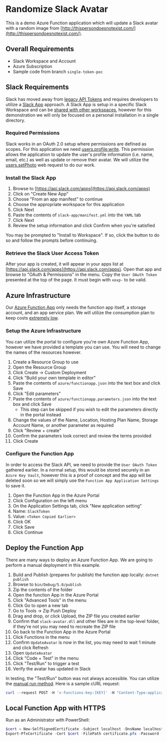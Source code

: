 # Randomize Slack Avatar

This is a demo Azure Function application which will update a Slack avatar with a random image from [http://thispersondoesnotexist.com/](http://thispersondoesnotexist.com/).

## Overall Requirements

* Slack Workspace and Account
* Azure Subscription
* Sample code from branch `single-token-poc`

## Slack Requirements

Slack has moved away from [legacy API Tokens](https://api.slack.com/legacy/custom-integrations/legacy-tokens) and requires developers to utilize a [Slack App](https://api.slack.com/start/planning) approach. A Slack App is setup in a specific Slack Workspace and can be [shared with other workspaces](https://api.slack.com/start/distributing/public), however for this demonstration we will only be focused on a personal installation in a single directory.

### Required Permissions

Slack works in an OAuth 2.0 setup where permissions are defined as scopes. For this application we need [users.profile:write](https://api.slack.com/scopes/users.profile:write). This permission allows the application to update the user's profile information (i.e. name, email, etc.) as well as update or remove their avatar. We will utilize the [users.setPhoto](https://api.slack.com/methods/users.setPhoto) web request to do our work.

### Install the Slack App

1. Browse to [https://api.slack.com/apps](https://api.slack.com/apps)
2. Click on "Create New App"
3. Choose "From an app manifest" to continue
4. Choose the appropriate workspace for this application
5. Click Next
6. Paste the contents of `slack-app/manifest.yml` into the `YAML` tab
7. Click Next
8. Review the setup information and click Confirm when you're satisfied

You may be prompted to "Install to Workspace". If so, click the button to do so and follow the prompts before continuing.

### Retrieve the Slack User Access Token

After your app is created, it will appear in your apps list at [https://api.slack.com/apps](https://api.slack.com/apps). Open that app and browse to "OAuth & Permissions" in the menu. Copy the `User OAuth Token` presented at the top of the page. It must begin with `xoxp-` to be valid.

## Azure Infrastructure

Our [Azure Function App](https://docs.microsoft.com/en-us/azure/azure-functions/) only needs the function app itself, a storage account, and an app service plan. We will utilize the consumption plan to keep costs [extremely low](https://azure.microsoft.com/en-us/pricing/details/functions/).

### Setup the Azure Infrastructure

You can utilize the portal to configure you're own Azure Function App, however we have provided a template you can use. You will need to change the names of the resources however.

1. Create a Resource Group to use
2. Open the Resource Group
3. Click Create -> Custom Deployment
4. Click "Build your own template in editor"
5. Paste the contents of `azure/functionapp.json` into the text box and click Save
6. Click "Edit parameters"
7. Paste the contents of `azure/functionapp.parameters.json` into the text box and click Save
   * This step can be skipped if you wish to edit the parameters directly in the portal instead
8. Change the values of the Name, Location, Hosting Plan Name, Storage Account Name, or another parameter as required
9. Click "Review + create"
10. Confirm the parameters look correct and review the terms provided
11. Click Create

### Configure the Function App

In order to access the Slack API, we need to provide the `User OAuth Token` gathered earlier. In a normal setup, this would be stored securely in an `Azure Key Vault`, however this is a proof of concept and the app will be deleted soon so we will simply use the `Function App Application Settings` to save it.

1. Open the Function App in the Azure Portal
2. Click Configuration on the left menu
3. On the Application Settings tab, click "New application setting"
4. Name: `SlackToken`
5. Value: `<Token Copied Earlier>`
6. Click OK
7. Click Save
8. Click Continue

## Deploy the Function App

There are many ways to deploy an Azure Function App. We are going to perform a manual deployment in this example.

1. Build and Publish (prepares for publish) the function app locally: `dotnet publish`
2. Browse to `bin/Debug/5.0/publish`
3. Zip the contents of the folder
4. Open the function App in the Azure Portal
5. Click "Advanced Tools" in the menu
6. Click Go to open a new tab
7. Go to Tools -> Zip Push Deploy
8. Drag and drop, or click Upload, the ZIP file you created earlier
9. Confirm that `slack-avatar.dll` and other files are in the top-level folder, if they're not you may need to recreate the ZIP file
10. Go back to the Function App in the Azure Portal
11. Click Functions in the menu
12. Confirm `UpdateAvatar` is now in the list, you may need to wait 1 minute and click Refresh
13. Open `UpdateAvatar`
14. Click "Code + Test" in the menu
15. Click "Test/Run" to trigger a test
16. Verify the avatar has updated in Slack

In testing, the "Test/Run" button was not always accessible. You can utilize the [manual run method](https://docs.microsoft.com/en-us/azure/azure-functions/functions-manually-run-non-http). Here is a sample cURL request:

```powershell
curl --request POST -H 'x-functions-key:[KEY]' -H "Content-Type:application/json" --data "{}" 'https://[FUNCAPP_NAME].azurewebsites.net/admin/functions/UpdateAvatar'
```

## Local Function App with HTTPS

Run as an Administrator with PowerShell:

```powershell
$cert = New-SelfSignedCertificate -Subject localhost -DnsName localhost -FriendlyName "Functions Development" -KeyUsage DigitalSignature -TextExtension @("2.5.29.37={text}1.3.6.1.5.5.7.3.1")
Export-PfxCertificate -Cert $cert -FilePath certificate.pfx -Password (ConvertTo-SecureString -String 'fakecertificate' -Force -AsPlainText)
```
